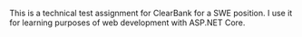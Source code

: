 This is a technical test assignment for ClearBank for a SWE position.
I use it for learning purposes of web development with ASP.NET Core.
